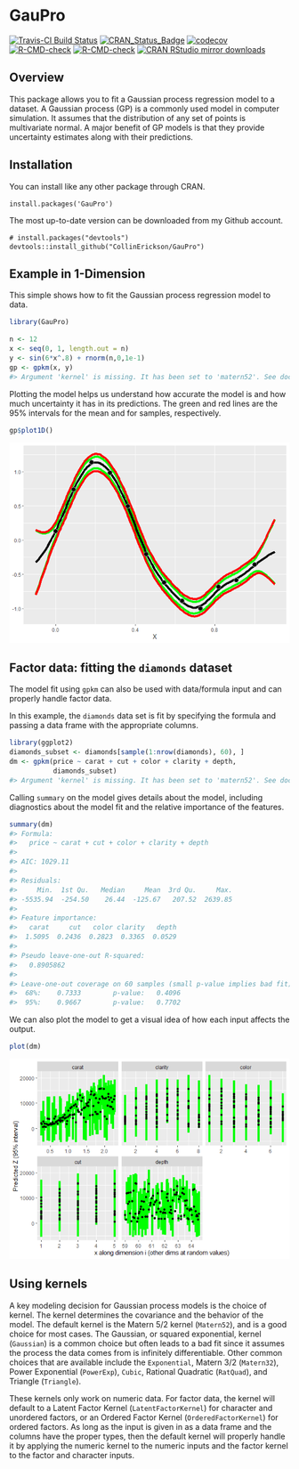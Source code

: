 
<!-- README.md is generated from README.Rmd. Please edit that file -->

# GauPro

<!-- badges: start -->

[![Travis-CI Build
Status](https://travis-ci.org/CollinErickson/GauPro.svg?branch=master)](https://travis-ci.org/CollinErickson/GauPro)
[![CRAN_Status_Badge](https://www.r-pkg.org/badges/version/GauPro)](https://cran.r-project.org/package=GauPro)
[![codecov](https://codecov.io/gh/CollinErickson/GauPro/branch/master/graph/badge.svg)](https://app.codecov.io/gh/CollinErickson/GauPro)
[![R-CMD-check](https://github.com/CollinErickson/GauPro/workflows/R-CMD-check/badge.svg)](https://github.com/CollinErickson/GauPro/actions)
[![R-CMD-check](https://github.com/CollinErickson/GauPro/actions/workflows/R-CMD-check.yaml/badge.svg)](https://github.com/CollinErickson/GauPro/actions/workflows/R-CMD-check.yaml)
[![CRAN RStudio mirror
downloads](https://cranlogs.r-pkg.org/badges/last-month/GauPro?color=blue)](https://r-pkg.org/pkg/GauPro)
<!-- badges: end -->

## Overview

This package allows you to fit a Gaussian process regression model to a
dataset. A Gaussian process (GP) is a commonly used model in computer
simulation. It assumes that the distribution of any set of points is
multivariate normal. A major benefit of GP models is that they provide
uncertainty estimates along with their predictions.

## Installation

You can install like any other package through CRAN.

    install.packages('GauPro')

The most up-to-date version can be downloaded from my Github account.

    # install.packages("devtools")
    devtools::install_github("CollinErickson/GauPro")

## Example in 1-Dimension

This simple shows how to fit the Gaussian process regression model to
data.

``` r
library(GauPro)
```

``` r
n <- 12
x <- seq(0, 1, length.out = n)
y <- sin(6*x^.8) + rnorm(n,0,1e-1)
gp <- gpkm(x, y)
#> Argument 'kernel' is missing. It has been set to 'matern52'. See documentation for more details.
```

Plotting the model helps us understand how accurate the model is and how
much uncertainty it has in its predictions. The green and red lines are
the 95% intervals for the mean and for samples, respectively.

``` r
gp$plot1D()
```

![](tools/README-plotsine-1.png)<!-- -->

## Factor data: fitting the `diamonds` dataset

The model fit using `gpkm` can also be used with data/formula input and
can properly handle factor data.

In this example, the `diamonds` data set is fit by specifying the
formula and passing a data frame with the appropriate columns.

``` r
library(ggplot2)
diamonds_subset <- diamonds[sample(1:nrow(diamonds), 60), ]
dm <- gpkm(price ~ carat + cut + color + clarity + depth,
           diamonds_subset)
#> Argument 'kernel' is missing. It has been set to 'matern52'. See documentation for more details.
```

Calling `summary` on the model gives details about the model, including
diagnostics about the model fit and the relative importance of the
features.

``` r
summary(dm)
#> Formula:
#>   price ~ carat + cut + color + clarity + depth 
#> 
#> AIC: 1029.11 
#> 
#> Residuals:
#>     Min.  1st Qu.   Median     Mean  3rd Qu.     Max. 
#> -5535.94  -254.50    26.44  -125.67   207.52  2639.85 
#> 
#> Feature importance:
#>   carat     cut   color clarity   depth 
#>  1.5095  0.2436  0.2823  0.3365  0.0529 
#> 
#> Pseudo leave-one-out R-squared:
#>   0.8905862 
#> 
#> Leave-one-out coverage on 60 samples (small p-value implies bad fit):
#>  68%:    0.7333        p-value:   0.4096 
#>  95%:    0.9667        p-value:   0.7702
```

We can also plot the model to get a visual idea of how each input
affects the output.

``` r
plot(dm)
```

![](tools/README-plot_dm-1.png)<!-- -->

## Using kernels

A key modeling decision for Gaussian process models is the choice of
kernel. The kernel determines the covariance and the behavior of the
model. The default kernel is the Matern 5/2 kernel (`Matern52`), and is
a good choice for most cases. The Gaussian, or squared exponential,
kernel (`Gaussian`) is a common choice but often leads to a bad fit
since it assumes the process the data comes from is infinitely
differentiable. Other common choices that are available include the
`Exponential`, Matern 3/2 (`Matern32`), Power Exponential (`PowerExp`),
`Cubic`, Rational Quadratic (`RatQuad`), and Triangle (`Triangle`).

These kernels only work on numeric data. For factor data, the kernel
will default to a Latent Factor Kernel (`LatentFactorKernel`) for
character and unordered factors, or an Ordered Factor Kernel
(`OrderedFactorKernel`) for ordered factors. As long as the input is
given in as a data frame and the columns have the proper types, then the
default kernel will properly handle it by applying the numeric kernel to
the numeric inputs and the factor kernel to the factor and character
inputs.
